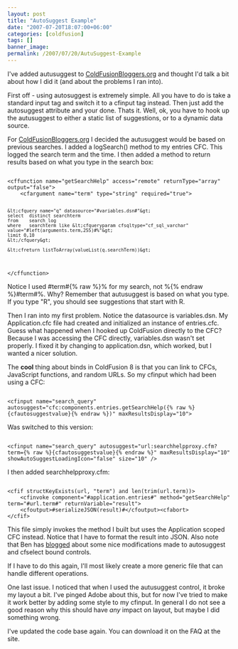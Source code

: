 ```yaml
---
layout: post
title: "AutoSuggest Example"
date: "2007-07-20T18:07:00+06:00"
categories: [coldfusion]
tags: []
banner_image: 
permalink: /2007/07/20/AutuSuggest-Example
---
```


I've added autusuggest to <a href="http://www.coldfusionbloggers.org">ColdFusionBloggers.org</a> and thought I'd talk a bit about how I did it (and about the problems I ran into). 

First off - using autosuggest is extremely simple. All you have to do is take a standard input tag and switch it to a cfinput tag instead. Then just add the autosuggest attribute and your done. Thats it. Well, ok, you have to hook up the autusuggest to either a static list of suggestions, or to a dynamic data source.

For <a href="http://www.coldfusionbloggers.org">ColdFusionBloggers.org</a> I decided the autusuggest would be based on previous searches. I added a logSearch() method to my entries CFC. This logged the search term and the time. I then added a method to return results based on what you type in the search box:

<code>
&lt;cffunction name="getSearchHelp" access="remote" returnType="array" output="false"&gt;
	&lt;cfargument name="term" type="string" required="true"&gt;
	
	&lt;cfquery name="q" datasource="#variables.dsn#"&gt;
	select	distinct searchterm
	from	search_log
	where	searchterm like &lt;cfqueryparam cfsqltype="cf_sql_varchar" value="#left(arguments.term,255)#%"&gt;
	limit 0,10
	&lt;/cfquery&gt;
	
	&lt;cfreturn listToArray(valueList(q.searchTerm))&gt;
	
&lt;/cffunction&gt;
</code>

Notice I used #term#{% raw %}% for my search, not %{% endraw %}#term#%. Why? Remember that autusuggest is based on what you type. If you type "R", you should see suggestions that start with R.

Then I ran into my first problem. Notice the datasource is variables.dsn. My Application.cfc file had created and initialized an instance of entries.cfc. Guess what happened when I hooked up ColdFusion directly to the CFC? Because I was accessing the CFC directly, variables.dsn wasn't set properly. I fixed it by changing to application.dsn, which worked, but I wanted a nicer solution.

The <b>cool</b> thing about binds in ColdFusion 8 is that you can link to CFCs, JavaScript functions, and random URLs. So my cfinput which had been using a CFC:

<code>
&lt;cfinput name="search_query" autosuggest="cfc:components.entries.getSearchHelp({% raw %}{cfautosuggestvalue}{% endraw %})" maxResultsDisplay="10"&gt;
</code>

Was switched to this version:

<code>
&lt;cfinput name="search_query" autosuggest="url:searchhelpproxy.cfm?term={% raw %}{cfautosuggestvalue}{% endraw %}" maxResultsDisplay="10" showAutoSuggestLoadingIcon="false" size="10" /&gt;	
</code>

I then added searchhelpproxy.cfm:

<code>
&lt;cfif structKeyExists(url, "term") and len(trim(url.term))&gt;
	&lt;cfinvoke component="#application.entries#" method="getSearchHelp" term="#url.term#" returnVariable="result"&gt;
	&lt;cfoutput&gt;#serializeJSON(result)#&lt;/cfoutput&gt;&lt;cfabort&gt;
&lt;/cfif&gt;
</code>

This file simply invokes the method I built but uses the Application scoped CFC instead. Notice that I have to format the result into JSON. Also note that Ben has <a href="http://www.forta.com/blog/index.cfm/2007/7/17/Last-Minute-ColdFusion-Ajax-Enhancements">blogged</a> about some nice modifications made to autosuggest and cfselect bound controls. 

If I have to do this again, I'll most likely create a more generic file that can handle different operations. 

One last issue. I noticed that when I used the autusuggest control, it broke my layout a bit. I've pinged Adobe about this, but for now I've tried to make it work better by adding some style to my cfinput. In general I do not see a good reason why this should have <i>any</i> impact on layout, but maybe I did something wrong.

I've updated the code base again. You can download it on the FAQ at the site.